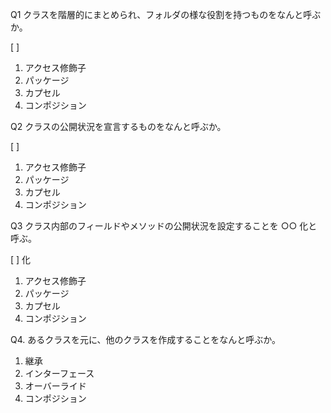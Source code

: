 
Q1 クラスを階層的にまとめられ、フォルダの様な役割を持つものをなんと呼ぶか。

[    ]

1. アクセス修飾子
2. パッケージ
3. カプセル
4. コンポジション

Q2 クラスの公開状況を宣言するものをなんと呼ぶか。

[    ]

1. アクセス修飾子
2. パッケージ
3. カプセル
4. コンポジション


Q3 クラス内部のフィールドやメソッドの公開状況を設定することを ○○ 化と呼ぶ。

[    ] 化

1. アクセス修飾子
2. パッケージ
3. カプセル
4. コンポジション



Q4. あるクラスを元に、他のクラスを作成することをなんと呼ぶか。

1. 継承
2. インターフェース
3. オーバーライド
4. コンポジション

